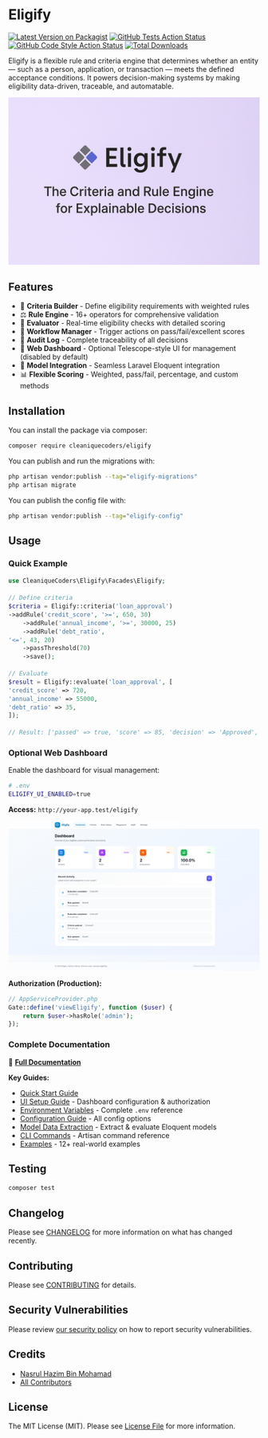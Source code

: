 # Eligify

[![Latest Version on Packagist](https://img.shields.io/packagist/v/cleaniquecoders/eligify.svg?style=flat-square)](https://packagist.org/packages/cleaniquecoders/eligify) [![GitHub Tests Action Status](https://img.shields.io/github/actions/workflow/status/cleaniquecoders/eligify/run-tests.yml?branch=main&label=tests&style=flat-square)](https://github.com/cleaniquecoders/eligify/actions?query=workflow%3Arun-tests+branch%3Amain) [![GitHub Code Style Action Status](https://img.shields.io/github/actions/workflow/status/cleaniquecoders/eligify/fix-php-code-style-issues.yml?branch=main&label=code%20style&style=flat-square)](https://github.com/cleaniquecoders/eligify/actions?query=workflow%3A"Fix+PHP+code+style+issues"+branch%3Amain) [![Total Downloads](https://img.shields.io/packagist/dt/cleaniquecoders/eligify.svg?style=flat-square)](https://packagist.org/packages/cleaniquecoders/eligify)

Eligify is a flexible rule and criteria engine that determines whether an entity — such as a person, application, or transaction — meets the defined acceptance conditions. It powers decision-making systems by making eligibility data-driven, traceable, and automatable.

![Eligify](screenshots/eligify-banner.png)

## Features

- 🧱 **Criteria Builder** - Define eligibility requirements with weighted rules
- ⚖️ **Rule Engine** - 16+ operators for comprehensive validation
- 🎯 **Evaluator** - Real-time eligibility checks with detailed scoring
- 🔄 **Workflow Manager** - Trigger actions on pass/fail/excellent scores
- 🧾 **Audit Log** - Complete traceability of all decisions
- 🎨 **Web Dashboard** - Optional Telescope-style UI for management (disabled by default)
- 🧩 **Model Integration** - Seamless Laravel Eloquent integration
- 📊 **Flexible Scoring** - Weighted, pass/fail, percentage, and custom methods

## Installation

You can install the package via composer:

```bash
composer require cleaniquecoders/eligify
```

You can publish and run the migrations with:

```bash
php artisan vendor:publish --tag="eligify-migrations"
php artisan migrate
```

You can publish the config file with:

```bash
php artisan vendor:publish --tag="eligify-config"
```

## Usage

### Quick Example

```php
use CleaniqueCoders\Eligify\Facades\Eligify;

// Define criteria
$criteria = Eligify::criteria('loan_approval')
->addRule('credit_score', '>=', 650, 30)
    ->addRule('annual_income', '>=', 30000, 25)
    ->addRule('debt_ratio',
'<=', 43, 20)
    ->passThreshold(70)
    ->save();

// Evaluate
$result = Eligify::evaluate('loan_approval', [
'credit_score' => 720,
'annual_income' => 55000,
'debt_ratio' => 35,
]);

// Result: ['passed' => true, 'score' => 85, 'decision' => 'Approved', ...]
```

### Optional Web Dashboard

Enable the dashboard for visual management:

```bash
# .env
ELIGIFY_UI_ENABLED=true
```

**Access:** `http://your-app.test/eligify`

![Dashboard](screenshots/01-dashboard-overview.png)

**Authorization (Production):**

```php
// AppServiceProvider.php
Gate::define('viewEligify', function ($user) {
    return $user->hasRole('admin');
});
```

### Complete Documentation

📖 **[Full Documentation](docs/README.md)**

**Key Guides:**

- [Quick Start Guide](docs/README.md#quick-start)
- [UI Setup Guide](docs/ui-setup-guide.md) - Dashboard configuration & authorization
- [Environment Variables](docs/environment-variables.md) - Complete `.env` reference
- [Configuration Guide](docs/configuration.md) - All config options
- [Model Data Extraction](docs/model-data-extraction.md) - Extract & evaluate Eloquent models
- [CLI Commands](docs/cli-commands.md) - Artisan command reference
- [Examples](examples/README.md) - 12+ real-world examples

## Testing

```bash
composer test
```

## Changelog

Please see [CHANGELOG](CHANGELOG.md) for more information on what has changed recently.

## Contributing

Please see [CONTRIBUTING](CONTRIBUTING.md) for details.

## Security Vulnerabilities

Please review [our security policy](../../security/policy) on how to report security vulnerabilities.

## Credits

- [Nasrul Hazim Bin Mohamad](https://github.com/nasrulhazim)
- [All Contributors](../../contributors)

## License

The MIT License (MIT). Please see [License File](LICENSE.md) for more information.
